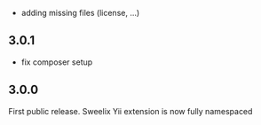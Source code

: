 
  - adding missing files (license, ...)

## 3.0.1

  - fix composer setup

## 3.0.0

First public release. Sweelix Yii extension is now fully namespaced
